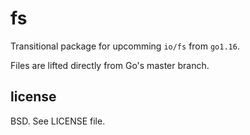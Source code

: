 # fs

Transitional package for upcomming `io/fs` from `go1.16`.

Files are lifted directly from Go's master branch.

## license

BSD. See LICENSE file.